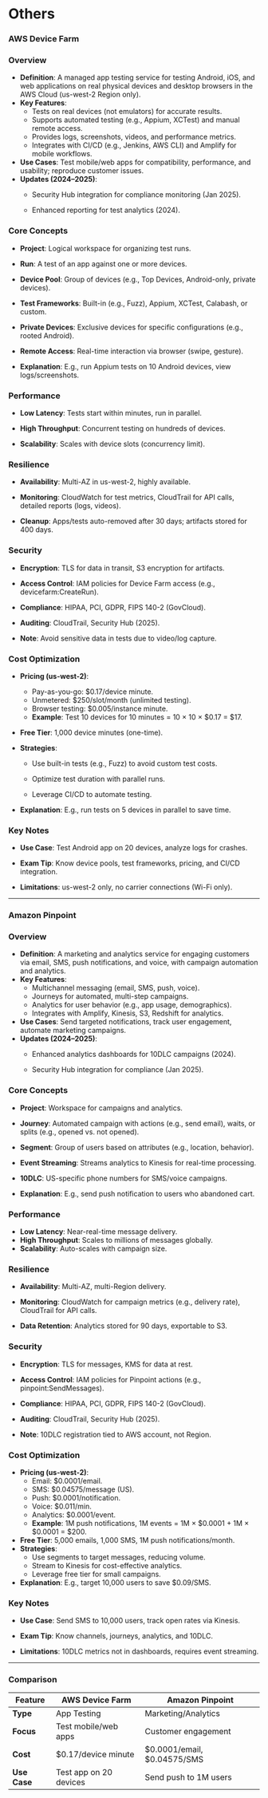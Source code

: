 # Others

### **AWS Device Farm**

### **Overview**

- **Definition**: A managed app testing service for testing Android, iOS, and web applications on real physical devices and desktop browsers in the AWS Cloud (us-west-2 Region only).
- **Key Features**:
    - Tests on real devices (not emulators) for accurate results.
    - Supports automated testing (e.g., Appium, XCTest) and manual remote access.
    - Provides logs, screenshots, videos, and performance metrics.
    - Integrates with CI/CD (e.g., Jenkins, AWS CLI) and Amplify for mobile workflows.
- **Use Cases**: Test mobile/web apps for compatibility, performance, and usability; reproduce customer issues.
- **Updates (2024–2025)**:
    - Security Hub integration for compliance monitoring (Jan 2025).
        
        [](https://imgs.search.brave.com/kvi-2yxLRfXCwYL8Hdyik1HLlZTl6Ua2dabLSq8ebkk/rs:fit:64:0:0:0/g:ce/aHR0cDovL2Zhdmlj/b25zLnNlYXJjaC5i/cmF2ZS5jb20vaWNv/bnMvOWM4ZmQwZjYz/OTBjM2U4MjU0OWZh/N2M0YTVmZWQzMTk2/YTdjYWZmMjQ5ODVi/NTlhYzdiZjMzZWFk/MjZhYWY5My9kb2Nz/LmF3cy5hbWF6b24u/Y29tLw)
        
    - Enhanced reporting for test analytics (2024).
        
        [](https://imgs.search.brave.com/Zz14Legf-DFCN9McuUT0jo-UQSw8CmLKHeYwcodc8cw/rs:fit:64:0:0:0/g:ce/aHR0cDovL2Zhdmlj/b25zLnNlYXJjaC5i/cmF2ZS5jb20vaWNv/bnMvMDE5OTRjMzE3/YWMxNmU5NGQ0ODcy/MTA4NDY1ZTZkZDc1/NjU5ZDMwNjkzYWUw/MmY4NDIzNjBkNTcy/YWZiYTc3MC9jbG91/ZHZpc29yLmNvLw)
        

### **Core Concepts**

- **Project**: Logical workspace for organizing test runs.
- **Run**: A test of an app against one or more devices.
- **Device Pool**: Group of devices (e.g., Top Devices, Android-only, private devices).
- **Test Frameworks**: Built-in (e.g., Fuzz), Appium, XCTest, Calabash, or custom.
- **Private Devices**: Exclusive devices for specific configurations (e.g., rooted Android).
    
    [](https://imgs.search.brave.com/kvi-2yxLRfXCwYL8Hdyik1HLlZTl6Ua2dabLSq8ebkk/rs:fit:64:0:0:0/g:ce/aHR0cDovL2Zhdmlj/b25zLnNlYXJjaC5i/cmF2ZS5jb20vaWNv/bnMvOWM4ZmQwZjYz/OTBjM2U4MjU0OWZh/N2M0YTVmZWQzMTk2/YTdjYWZmMjQ5ODVi/NTlhYzdiZjMzZWFk/MjZhYWY5My9kb2Nz/LmF3cy5hbWF6b24u/Y29tLw)
    
- **Remote Access**: Real-time interaction via browser (swipe, gesture).
- **Explanation**: E.g., run Appium tests on 10 Android devices, view logs/screenshots.

### **Performance**

- **Low Latency**: Tests start within minutes, run in parallel.
    
    [](https://imgs.search.brave.com/kvi-2yxLRfXCwYL8Hdyik1HLlZTl6Ua2dabLSq8ebkk/rs:fit:64:0:0:0/g:ce/aHR0cDovL2Zhdmlj/b25zLnNlYXJjaC5i/cmF2ZS5jb20vaWNv/bnMvOWM4ZmQwZjYz/OTBjM2U4MjU0OWZh/N2M0YTVmZWQzMTk2/YTdjYWZmMjQ5ODVi/NTlhYzdiZjMzZWFk/MjZhYWY5My9kb2Nz/LmF3cy5hbWF6b24u/Y29tLw)
    
- **High Throughput**: Concurrent testing on hundreds of devices.
- **Scalability**: Scales with device slots (concurrency limit).
    
    [](https://imgs.search.brave.com/kvi-2yxLRfXCwYL8Hdyik1HLlZTl6Ua2dabLSq8ebkk/rs:fit:64:0:0:0/g:ce/aHR0cDovL2Zhdmlj/b25zLnNlYXJjaC5i/cmF2ZS5jb20vaWNv/bnMvOWM4ZmQwZjYz/OTBjM2U4MjU0OWZh/N2M0YTVmZWQzMTk2/YTdjYWZmMjQ5ODVi/NTlhYzdiZjMzZWFk/MjZhYWY5My9kb2Nz/LmF3cy5hbWF6b24u/Y29tLw)
    

### **Resilience**

- **Availability**: Multi-AZ in us-west-2, highly available.
- **Monitoring**: CloudWatch for test metrics, CloudTrail for API calls, detailed reports (logs, videos).
    
    [](https://imgs.search.brave.com/kvi-2yxLRfXCwYL8Hdyik1HLlZTl6Ua2dabLSq8ebkk/rs:fit:64:0:0:0/g:ce/aHR0cDovL2Zhdmlj/b25zLnNlYXJjaC5i/cmF2ZS5jb20vaWNv/bnMvOWM4ZmQwZjYz/OTBjM2U4MjU0OWZh/N2M0YTVmZWQzMTk2/YTdjYWZmMjQ5ODVi/NTlhYzdiZjMzZWFk/MjZhYWY5My9kb2Nz/LmF3cy5hbWF6b24u/Y29tLw)
    
- **Cleanup**: Apps/tests auto-removed after 30 days; artifacts stored for 400 days.
    
    [](https://imgs.search.brave.com/Q3-FdI89HQ5XjoM9ebI7Z8OVdcuf6x6ueMCkPrADf2k/rs:fit:64:0:0:0/g:ce/aHR0cDovL2Zhdmlj/b25zLnNlYXJjaC5i/cmF2ZS5jb20vaWNv/bnMvOWFkODM4NDk0/MTRjNzUyMTM3OTQ5/MmI4MjRkZjFhNDcw/MTIxYzI3NmZmMmNm/MDFkZWRjNmFkZjYz/NzVhZmIzMC9hd3Mu/YW1hem9uLmNvbS8)
    

### **Security**

- **Encryption**: TLS for data in transit, S3 encryption for artifacts.
- **Access Control**: IAM policies for Device Farm access (e.g., devicefarm:CreateRun).
- **Compliance**: HIPAA, PCI, GDPR, FIPS 140-2 (GovCloud).
- **Auditing**: CloudTrail, Security Hub (2025).
    
    [](https://imgs.search.brave.com/kvi-2yxLRfXCwYL8Hdyik1HLlZTl6Ua2dabLSq8ebkk/rs:fit:64:0:0:0/g:ce/aHR0cDovL2Zhdmlj/b25zLnNlYXJjaC5i/cmF2ZS5jb20vaWNv/bnMvOWM4ZmQwZjYz/OTBjM2U4MjU0OWZh/N2M0YTVmZWQzMTk2/YTdjYWZmMjQ5ODVi/NTlhYzdiZjMzZWFk/MjZhYWY5My9kb2Nz/LmF3cy5hbWF6b24u/Y29tLw)
    
- **Note**: Avoid sensitive data in tests due to video/log capture.
    
    [](https://imgs.search.brave.com/Q3-FdI89HQ5XjoM9ebI7Z8OVdcuf6x6ueMCkPrADf2k/rs:fit:64:0:0:0/g:ce/aHR0cDovL2Zhdmlj/b25zLnNlYXJjaC5i/cmF2ZS5jb20vaWNv/bnMvOWFkODM4NDk0/MTRjNzUyMTM3OTQ5/MmI4MjRkZjFhNDcw/MTIxYzI3NmZmMmNm/MDFkZWRjNmFkZjYz/NzVhZmIzMC9hd3Mu/YW1hem9uLmNvbS8)
    

### **Cost Optimization**

- **Pricing (us-west-2)**:
    - Pay-as-you-go: $0.17/device minute.
    - Unmetered: $250/slot/month (unlimited testing).
    - Browser testing: $0.005/instance minute.
    - **Example**: Test 10 devices for 10 minutes = 10 × 10 × $0.17 = $17.
- **Free Tier**: 1,000 device minutes (one-time).
    
    [](https://imgs.search.brave.com/Q3-FdI89HQ5XjoM9ebI7Z8OVdcuf6x6ueMCkPrADf2k/rs:fit:64:0:0:0/g:ce/aHR0cDovL2Zhdmlj/b25zLnNlYXJjaC5i/cmF2ZS5jb20vaWNv/bnMvOWFkODM4NDk0/MTRjNzUyMTM3OTQ5/MmI4MjRkZjFhNDcw/MTIxYzI3NmZmMmNm/MDFkZWRjNmFkZjYz/NzVhZmIzMC9hd3Mu/YW1hem9uLmNvbS8)
    
- **Strategies**:
    - Use built-in tests (e.g., Fuzz) to avoid custom test costs.
    - Optimize test duration with parallel runs.
    - Leverage CI/CD to automate testing.
        
        [](https://imgs.search.brave.com/Zz14Legf-DFCN9McuUT0jo-UQSw8CmLKHeYwcodc8cw/rs:fit:64:0:0:0/g:ce/aHR0cDovL2Zhdmlj/b25zLnNlYXJjaC5i/cmF2ZS5jb20vaWNv/bnMvMDE5OTRjMzE3/YWMxNmU5NGQ0ODcy/MTA4NDY1ZTZkZDc1/NjU5ZDMwNjkzYWUw/MmY4NDIzNjBkNTcy/YWZiYTc3MC9jbG91/ZHZpc29yLmNvLw)
        
- **Explanation**: E.g., run tests on 5 devices in parallel to save time.

### **Key Notes**

- **Use Case**: Test Android app on 20 devices, analyze logs for crashes.
    
    [](https://imgs.search.brave.com/aI-Gi_iSBYoLGL31yuF1cQ4s_O8QbC5aCGDc__ufdtA/rs:fit:64:0:0:0/g:ce/aHR0cDovL2Zhdmlj/b25zLnNlYXJjaC5i/cmF2ZS5jb20vaWNv/bnMvOGIxNTkxNTU3/Y2YwYzFjMDBlNjI2/MDg4Njg3NzcxZTdl/ZTZjMDFjZWRlNDQ3/NzBiMTQ0YmI5YjEz/MzczMDFiZS9pb25p/Yy5pby8)
    
- **Exam Tip**: Know device pools, test frameworks, pricing, and CI/CD integration.
- **Limitations**: us-west-2 only, no carrier connections (Wi-Fi only).
    
    [](https://imgs.search.brave.com/kvi-2yxLRfXCwYL8Hdyik1HLlZTl6Ua2dabLSq8ebkk/rs:fit:64:0:0:0/g:ce/aHR0cDovL2Zhdmlj/b25zLnNlYXJjaC5i/cmF2ZS5jb20vaWNv/bnMvOWM4ZmQwZjYz/OTBjM2U4MjU0OWZh/N2M0YTVmZWQzMTk2/YTdjYWZmMjQ5ODVi/NTlhYzdiZjMzZWFk/MjZhYWY5My9kb2Nz/LmF3cy5hbWF6b24u/Y29tLw)
    

---

### **Amazon Pinpoint**

### **Overview**

- **Definition**: A marketing and analytics service for engaging customers via email, SMS, push notifications, and voice, with campaign automation and analytics.
- **Key Features**:
    - Multichannel messaging (email, SMS, push, voice).
    - Journeys for automated, multi-step campaigns.
    - Analytics for user behavior (e.g., app usage, demographics).
    - Integrates with Amplify, Kinesis, S3, Redshift for analytics.
- **Use Cases**: Send targeted notifications, track user engagement, automate marketing campaigns.
- **Updates (2024–2025)**:
    - Enhanced analytics dashboards for 10DLC campaigns (2024).
        
        [](https://imgs.search.brave.com/Q3-FdI89HQ5XjoM9ebI7Z8OVdcuf6x6ueMCkPrADf2k/rs:fit:64:0:0:0/g:ce/aHR0cDovL2Zhdmlj/b25zLnNlYXJjaC5i/cmF2ZS5jb20vaWNv/bnMvOWFkODM4NDk0/MTRjNzUyMTM3OTQ5/MmI4MjRkZjFhNDcw/MTIxYzI3NmZmMmNm/MDFkZWRjNmFkZjYz/NzVhZmIzMC9hd3Mu/YW1hem9uLmNvbS8)
        
    - Security Hub integration for compliance (Jan 2025).

### **Core Concepts**

- **Project**: Workspace for campaigns and analytics.
- **Journey**: Automated campaign with actions (e.g., send email), waits, or splits (e.g., opened vs. not opened).
    
    [](https://imgs.search.brave.com/Q3-FdI89HQ5XjoM9ebI7Z8OVdcuf6x6ueMCkPrADf2k/rs:fit:64:0:0:0/g:ce/aHR0cDovL2Zhdmlj/b25zLnNlYXJjaC5i/cmF2ZS5jb20vaWNv/bnMvOWFkODM4NDk0/MTRjNzUyMTM3OTQ5/MmI4MjRkZjFhNDcw/MTIxYzI3NmZmMmNm/MDFkZWRjNmFkZjYz/NzVhZmIzMC9hd3Mu/YW1hem9uLmNvbS8)
    
- **Segment**: Group of users based on attributes (e.g., location, behavior).
- **Event Streaming**: Streams analytics to Kinesis for real-time processing.
    
    [](https://imgs.search.brave.com/Q3-FdI89HQ5XjoM9ebI7Z8OVdcuf6x6ueMCkPrADf2k/rs:fit:64:0:0:0/g:ce/aHR0cDovL2Zhdmlj/b25zLnNlYXJjaC5i/cmF2ZS5jb20vaWNv/bnMvOWFkODM4NDk0/MTRjNzUyMTM3OTQ5/MmI4MjRkZjFhNDcw/MTIxYzI3NmZmMmNm/MDFkZWRjNmFkZjYz/NzVhZmIzMC9hd3Mu/YW1hem9uLmNvbS8)
    
- **10DLC**: US-specific phone numbers for SMS/voice campaigns.
- **Explanation**: E.g., send push notification to users who abandoned cart.

### **Performance**

- **Low Latency**: Near-real-time message delivery.
- **High Throughput**: Scales to millions of messages globally.
- **Scalability**: Auto-scales with campaign size.

### **Resilience**

- **Availability**: Multi-AZ, multi-Region delivery.
- **Monitoring**: CloudWatch for campaign metrics (e.g., delivery rate), CloudTrail for API calls.
- **Data Retention**: Analytics stored for 90 days, exportable to S3.
    
    [](https://imgs.search.brave.com/Q3-FdI89HQ5XjoM9ebI7Z8OVdcuf6x6ueMCkPrADf2k/rs:fit:64:0:0:0/g:ce/aHR0cDovL2Zhdmlj/b25zLnNlYXJjaC5i/cmF2ZS5jb20vaWNv/bnMvOWFkODM4NDk0/MTRjNzUyMTM3OTQ5/MmI4MjRkZjFhNDcw/MTIxYzI3NmZmMmNm/MDFkZWRjNmFkZjYz/NzVhZmIzMC9hd3Mu/YW1hem9uLmNvbS8)
    

### **Security**

- **Encryption**: TLS for messages, KMS for data at rest.
- **Access Control**: IAM policies for Pinpoint actions (e.g., pinpoint:SendMessages).
- **Compliance**: HIPAA, PCI, GDPR, FIPS 140-2 (GovCloud).
- **Auditing**: CloudTrail, Security Hub (2025).
- **Note**: 10DLC registration tied to AWS account, not Region.
    
    [](https://imgs.search.brave.com/Q3-FdI89HQ5XjoM9ebI7Z8OVdcuf6x6ueMCkPrADf2k/rs:fit:64:0:0:0/g:ce/aHR0cDovL2Zhdmlj/b25zLnNlYXJjaC5i/cmF2ZS5jb20vaWNv/bnMvOWFkODM4NDk0/MTRjNzUyMTM3OTQ5/MmI4MjRkZjFhNDcw/MTIxYzI3NmZmMmNm/MDFkZWRjNmFkZjYz/NzVhZmIzMC9hd3Mu/YW1hem9uLmNvbS8)
    

### **Cost Optimization**

- **Pricing (us-west-2)**:
    - Email: $0.0001/email.
    - SMS: $0.04575/message (US).
    - Push: $0.0001/notification.
    - Voice: $0.011/min.
    - Analytics: $0.0001/event.
    - **Example**: 1M push notifications, 1M events = 1M × $0.0001 + 1M × $0.0001 = $200.
- **Free Tier**: 5,000 emails, 1,000 SMS, 1M push notifications/month.
- **Strategies**:
    - Use segments to target messages, reducing volume.
    - Stream to Kinesis for cost-effective analytics.
    - Leverage free tier for small campaigns.
- **Explanation**: E.g., target 10,000 users to save $0.09/SMS.

### **Key Notes**

- **Use Case**: Send SMS to 10,000 users, track open rates via Kinesis.
    
    [](https://imgs.search.brave.com/Q3-FdI89HQ5XjoM9ebI7Z8OVdcuf6x6ueMCkPrADf2k/rs:fit:64:0:0:0/g:ce/aHR0cDovL2Zhdmlj/b25zLnNlYXJjaC5i/cmF2ZS5jb20vaWNv/bnMvOWFkODM4NDk0/MTRjNzUyMTM3OTQ5/MmI4MjRkZjFhNDcw/MTIxYzI3NmZmMmNm/MDFkZWRjNmFkZjYz/NzVhZmIzMC9hd3Mu/YW1hem9uLmNvbS8)
    
- **Exam Tip**: Know channels, journeys, analytics, and 10DLC.
- **Limitations**: 10DLC metrics not in dashboards, requires event streaming.
    
    [](https://imgs.search.brave.com/Q3-FdI89HQ5XjoM9ebI7Z8OVdcuf6x6ueMCkPrADf2k/rs:fit:64:0:0:0/g:ce/aHR0cDovL2Zhdmlj/b25zLnNlYXJjaC5i/cmF2ZS5jb20vaWNv/bnMvOWFkODM4NDk0/MTRjNzUyMTM3OTQ5/MmI4MjRkZjFhNDcw/MTIxYzI3NmZmMmNm/MDFkZWRjNmFkZjYz/NzVhZmIzMC9hd3Mu/YW1hem9uLmNvbS8)
    

---

### **Comparison**

| **Feature** | **AWS Device Farm** | **Amazon Pinpoint** |
| --- | --- | --- |
| **Type** | App Testing | Marketing/Analytics |
| **Focus** | Test mobile/web apps | Customer engagement |
| **Cost** | $0.17/device minute | $0.0001/email, $0.04575/SMS |
| **Use Case** | Test app on 20 devices | Send push to 1M users |